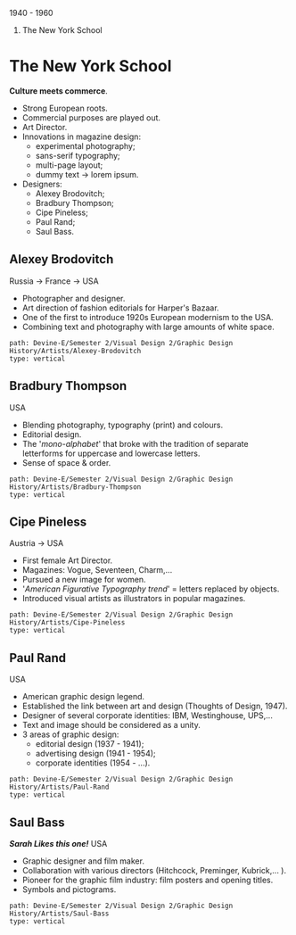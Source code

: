 1940 - 1960

1. The New York School

# The New York School

**Culture meets commerce**.

- Strong European roots.
- Commercial purposes are played out.
- Art Director.
- Innovations in magazine design:
  - experimental photography;
  - sans-serif typography;
  - multi-page layout;
  - dummy text -> lorem ipsum.
- Designers:
  - Alexey Brodovitch;
  - Bradbury Thompson;
  - Cipe Pineless;
  - Paul Rand;
  - Saul Bass.

## Alexey Brodovitch

Russia -> France -> USA

- Photographer and designer.
- Art direction of fashion editorials for Harper's Bazaar.
- One of the first to introduce 1920s European modernism to the USA.
- Combining text and photography with large amounts of white space.

```img-gallery
path: Devine-E/Semester 2/Visual Design 2/Graphic Design History/Artists/Alexey-Brodovitch
type: vertical
```

## Bradbury Thompson

USA

- Blending photography, typography (print) and colours.
- Editorial design.
- The '_mono-alphabet_' that broke with the tradition of separate letterforms for uppercase and lowercase letters.
- Sense of space & order.

```img-gallery
path: Devine-E/Semester 2/Visual Design 2/Graphic Design History/Artists/Bradbury-Thompson
type: vertical
```

## Cipe Pineless

Austria -> USA

- First female Art Director.
- Magazines: Vogue, Seventeen, Charm,...
- Pursued a new image for women.
- '_American Figurative Typography trend_' = letters replaced by objects.
- Introduced visual artists as illustrators in popular magazines.

```img-gallery
path: Devine-E/Semester 2/Visual Design 2/Graphic Design History/Artists/Cipe-Pineless
type: vertical
```

## Paul Rand

USA

- American graphic design legend.
- Established the link between art and design (Thoughts of Design, 1947).
- Designer of several corporate identities: IBM, Westinghouse, UPS,...
- Text and image should be considered as a unity.
- 3 areas of graphic design:
  - editorial design (1937 - 1941);
  - advertising design (1941 - 1954);
  - corporate identities (1954 - ...).

```img-gallery
path: Devine-E/Semester 2/Visual Design 2/Graphic Design History/Artists/Paul-Rand
type: vertical
```

## Saul Bass

**_Sarah Likes this one!_**
USA

- Graphic designer and film maker.
- Collaboration with various directors (Hitchcock, Preminger, Kubrick,... ).
- Pioneer for the graphic film industry: film posters and opening titles.
- Symbols and pictograms.

```img-gallery
path: Devine-E/Semester 2/Visual Design 2/Graphic Design History/Artists/Saul-Bass
type: vertical
```
